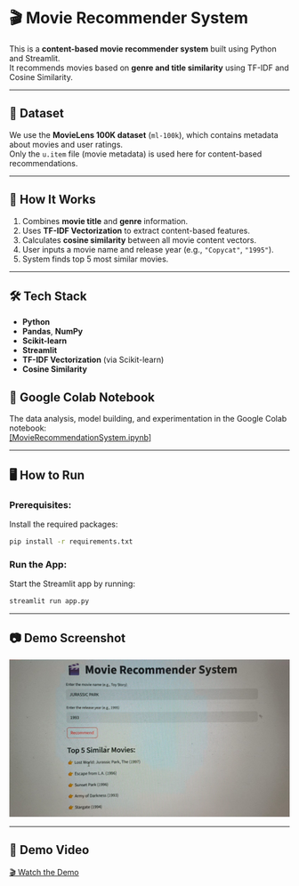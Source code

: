 # 🎬 Movie Recommender System

This is a **content-based movie recommender system** built using Python and Streamlit.  
It recommends movies based on **genre and title similarity** using TF-IDF and Cosine Similarity.

---

## 📁 Dataset

We use the **MovieLens 100K dataset** (`ml-100k`), which contains metadata about movies and user ratings.  
Only the `u.item` file (movie metadata) is used here for content-based recommendations.


---
## 🚀 How It Works

1. Combines **movie title** and **genre** information.
2. Uses **TF-IDF Vectorization** to extract content-based features.
3. Calculates **cosine similarity** between all movie content vectors.
4. User inputs a movie name and release year (e.g., `"Copycat"`, `"1995"`).
5. System finds top 5 most similar movies.

---

## 🛠️ Tech Stack

- **Python**
- **Pandas**, **NumPy**
- **Scikit-learn**
- **Streamlit**
- **TF-IDF Vectorization** (via Scikit-learn)
- **Cosine Similarity**


## 📝 Google Colab Notebook

The data analysis, model building, and experimentation in the Google Colab notebook:  
[\[MovieRecommendationSystem.ipynb\]](https://colab.research.google.com/drive/1TdLUwAXSpnW-4roNa1LFtAJr7I3tuGLi?usp=sharing)

_____
## 🖥️ How to Run

### Prerequisites:
Install the required packages:

```bash
pip install -r requirements.txt
``` 

### Run the App:
Start the Streamlit app by running:

```bash
streamlit run app.py
```
---

## 📷 Demo Screenshot

![Demo Screenshot](demo_screenshot.jpg) 

---

## 🎥 Demo Video

[🎬 Watch the Demo](demo_video.mp4) 

